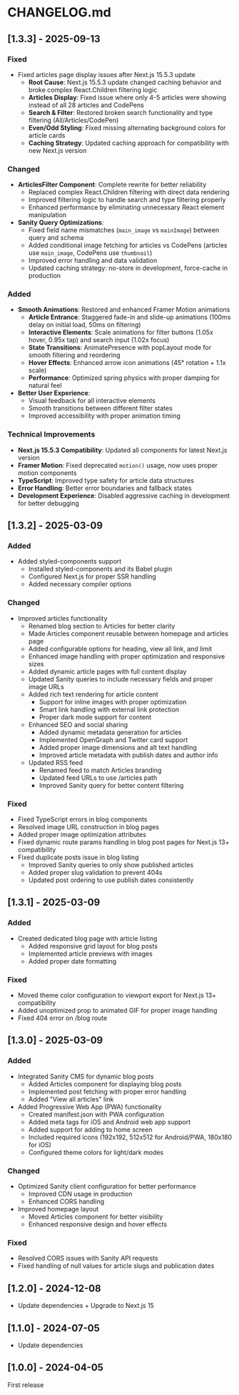# CHANGELOG.md

## [1.3.3] - 2025-09-13

### Fixed
- Fixed articles page display issues after Next.js 15.5.3 update
  - **Root Cause**: Next.js 15.5.3 update changed caching behavior and broke complex React.Children filtering logic
  - **Articles Display**: Fixed issue where only 4-5 articles were showing instead of all 28 articles and CodePens
  - **Search & Filter**: Restored broken search functionality and type filtering (All/Articles/CodePen)
  - **Even/Odd Styling**: Fixed missing alternating background colors for article cards
  - **Caching Strategy**: Updated caching approach for compatibility with new Next.js version

### Changed
- **ArticlesFilter Component**: Complete rewrite for better reliability
  - Replaced complex React.Children filtering with direct data rendering
  - Improved filtering logic to handle search and type filtering properly
  - Enhanced performance by eliminating unnecessary React element manipulation
- **Sanity Query Optimizations**:
  - Fixed field name mismatches (`main_image` vs `mainImage`) between query and schema
  - Added conditional image fetching for articles vs CodePens (articles use `main_image`, CodePens use `thumbnail`)
  - Improved error handling and data validation
  - Updated caching strategy: no-store in development, force-cache in production

### Added
- **Smooth Animations**: Restored and enhanced Framer Motion animations
  - **Article Entrance**: Staggered fade-in and slide-up animations (100ms delay on initial load, 50ms on filtering)
  - **Interactive Elements**: Scale animations for filter buttons (1.05x hover, 0.95x tap) and search input (1.02x focus)
  - **State Transitions**: AnimatePresence with popLayout mode for smooth filtering and reordering
  - **Hover Effects**: Enhanced arrow icon animations (45° rotation + 1.1x scale)
  - **Performance**: Optimized spring physics with proper damping for natural feel
- **Better User Experience**:
  - Visual feedback for all interactive elements
  - Smooth transitions between different filter states
  - Improved accessibility with proper animation timing

### Technical Improvements
- **Next.js 15.5.3 Compatibility**: Updated all components for latest Next.js version
- **Framer Motion**: Fixed deprecated `motion()` usage, now uses proper motion components
- **TypeScript**: Improved type safety for article data structures
- **Error Handling**: Better error boundaries and fallback states
- **Development Experience**: Disabled aggressive caching in development for better debugging

## [1.3.2] - 2025-03-09

### Added
- Added styled-components support
  - Installed styled-components and its Babel plugin
  - Configured Next.js for proper SSR handling
  - Added necessary compiler options

### Changed
- Improved articles functionality
  - Renamed blog section to Articles for better clarity
  - Made Articles component reusable between homepage and articles page
  - Added configurable options for heading, view all link, and limit
  - Enhanced image handling with proper optimization and responsive sizes
  - Added dynamic article pages with full content display
  - Updated Sanity queries to include necessary fields and proper image URLs
  - Added rich text rendering for article content
    - Support for inline images with proper optimization
    - Smart link handling with external link protection
    - Proper dark mode support for content
  - Enhanced SEO and social sharing
    - Added dynamic metadata generation for articles
    - Implemented OpenGraph and Twitter card support
    - Added proper image dimensions and alt text handling
    - Improved article metadata with publish dates and author info
  - Updated RSS feed
    - Renamed feed to match Articles branding
    - Updated feed URLs to use /articles path
    - Improved Sanity query for better content filtering

### Fixed
- Fixed TypeScript errors in blog components
- Resolved image URL construction in blog pages
- Added proper image optimization attributes
- Fixed dynamic route params handling in blog post pages for Next.js 13+ compatibility
- Fixed duplicate posts issue in blog listing
  - Improved Sanity queries to only show published articles
  - Added proper slug validation to prevent 404s
  - Updated post ordering to use publish dates consistently

## [1.3.1] - 2025-03-09

### Added
- Created dedicated blog page with article listing
  - Added responsive grid layout for blog posts
  - Implemented article previews with images
  - Added proper date formatting

### Fixed
- Moved theme color configuration to viewport export for Next.js 13+ compatibility
- Added unoptimized prop to animated GIF for proper image handling
- Fixed 404 error on /blog route

## [1.3.0] - 2025-03-09

### Added
- Integrated Sanity CMS for dynamic blog posts
  - Added Articles component for displaying blog posts
  - Implemented post fetching with proper error handling
  - Added "View all articles" link
- Added Progressive Web App (PWA) functionality
  - Created manifest.json with PWA configuration
  - Added meta tags for iOS and Android web app support
  - Added support for adding to home screen
  - Included required icons (192x192, 512x512 for Android/PWA, 180x180 for iOS)
  - Configured theme colors for light/dark modes

### Changed
- Optimized Sanity client configuration for better performance
  - Improved CDN usage in production
  - Enhanced CORS handling
- Improved homepage layout
  - Moved Articles component for better visibility
  - Enhanced responsive design and hover effects

### Fixed
- Resolved CORS issues with Sanity API requests
- Fixed handling of null values for article slugs and publication dates

## [1.2.0] - 2024-12-08

- Update dependencies + Upgrade to Next.js 15

## [1.1.0] - 2024-07-05

- Update dependencies

## [1.0.0] - 2024-04-05

First release
